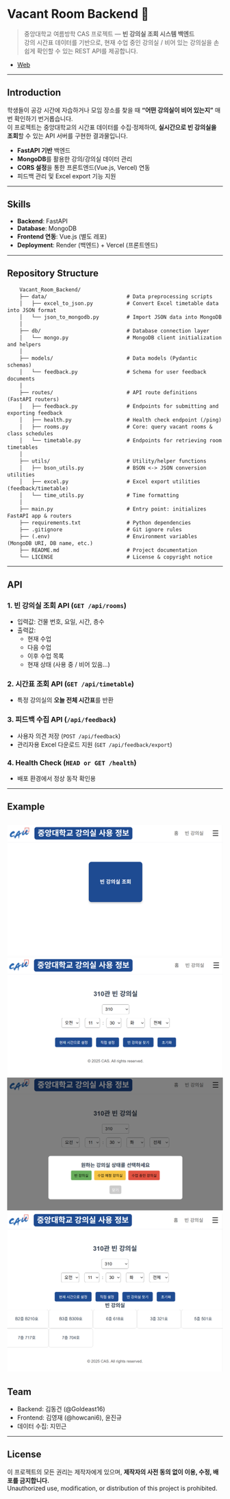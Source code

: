 # Vacant Room Backend 🏫

> 중앙대학교 여름방학 CAS 프로젝트 — **빈 강의실 조회 시스템 백엔드**  
> 강의 시간표 데이터를 기반으로, 현재 수업 중인 강의실 / 비어 있는 강의실을 손쉽게 확인할 수 있는 REST API를 제공합니다.  

- [Web](https://vacantroom.vercel.app/)
---

## Introduction

학생들이 공강 시간에 자습하거나 모임 장소를 찾을 때 **“어떤 강의실이 비어 있는지”** 매번 확인하기 번거롭습니다.  
이 프로젝트는 중앙대학교의 시간표 데이터를 수집·정제하여, **실시간으로 빈 강의실을 조회**할 수 있는 API 서버를 구현한 결과물입니다.  

- **FastAPI 기반** 백엔드
- **MongoDB**를 활용한 강의/강의실 데이터 관리
- **CORS 설정**을 통한 프론트엔드(Vue.js, Vercel) 연동
- 피드백 관리 및 Excel export 기능 지원  

---

## Skills

- **Backend**: FastAPI  
- **Database**: MongoDB
- **Frontend 연동**: Vue.js (별도 레포)  
- **Deployment**: Render (백엔드) + Vercel (프론트엔드)  

---
## Repository Structure

```
    Vacant_Room_Backend/
    ├── data/                          # Data preprocessing scripts
    │   ├── excel_to_json.py           # Convert Excel timetable data into JSON format
    │   └── json_to_mongodb.py         # Import JSON data into MongoDB
    │
    ├── db/                            # Database connection layer
    │   └── mongo.py                   # MongoDB client initialization and helpers
    │
    ├── models/                        # Data models (Pydantic schemas)
    │   └── feedback.py                # Schema for user feedback documents
    │
    ├── routes/                        # API route definitions (FastAPI routers)
    │   ├── feedback.py                # Endpoints for submitting and exporting feedback
    │   ├── health.py                  # Health check endpoint (/ping)
    │   ├── rooms.py                   # Core: query vacant rooms & class schedules
    │   └── timetable.py               # Endpoints for retrieving room timetables
    │
    ├── utils/                         # Utility/helper functions
    │   ├── bson_utils.py              # BSON <-> JSON conversion utilities
    │   ├── excel.py                   # Excel export utilities (feedback/timetable)
    │   └── time_utils.py              # Time formatting
    │
    ├── main.py                        # Entry point: initializes FastAPI app & routers
    ├── requirements.txt               # Python dependencies
    ├── .gitignore                     # Git ignore rules
    ├── (.env)                         # Environment variables (MongoDB URI, DB name, etc.)
    ├── README.md                      # Project documentation
    └── LICENSE                        # License & copyright notice
```

---
## API

### 1. 빈 강의실 조회 API (`GET /api/rooms`)
- 입력값: 건물 번호, 요일, 시간, 층수  
- 출력값:  
  - 현재 수업  
  - 다음 수업  
  - 이후 수업 목록  
  - 현재 상태 (사용 중 / 비어 있음...)  

### 2. 시간표 조회 API (`GET /api/timetable`)
- 특정 강의실의 **오늘 전체 시간표**를 반환  

### 3. 피드백 수집 API (`/api/feedback`)
- 사용자 의견 저장 (`POST /api/feedback`)
- 관리자용 Excel 다운로드 지원 (`GET /api/feedback/export`) 

### 4. Health Check (`HEAD or GET /health`)
- 배포 환경에서 정상 동작 확인용  

---

## Example
![img.png](assets/img.png)
![img_1.png](assets/img_1.png)
![img_2.png](assets/img_2.png)
![img_3.png](assets/img_3.png)
---

## Team

- Backend: 김동건 (@Goldeast16)  
- Frontend: 김영재 (@howcani6), 윤진규
- 데이터 수집: 지민근  

---

## License
이 프로젝트의 모든 권리는 제작자에게 있으며, **제작자의 사전 동의 없이 이용, 수정, 배포를 금지합니다.**  
Unauthorized use, modification, or distribution of this project is prohibited.
